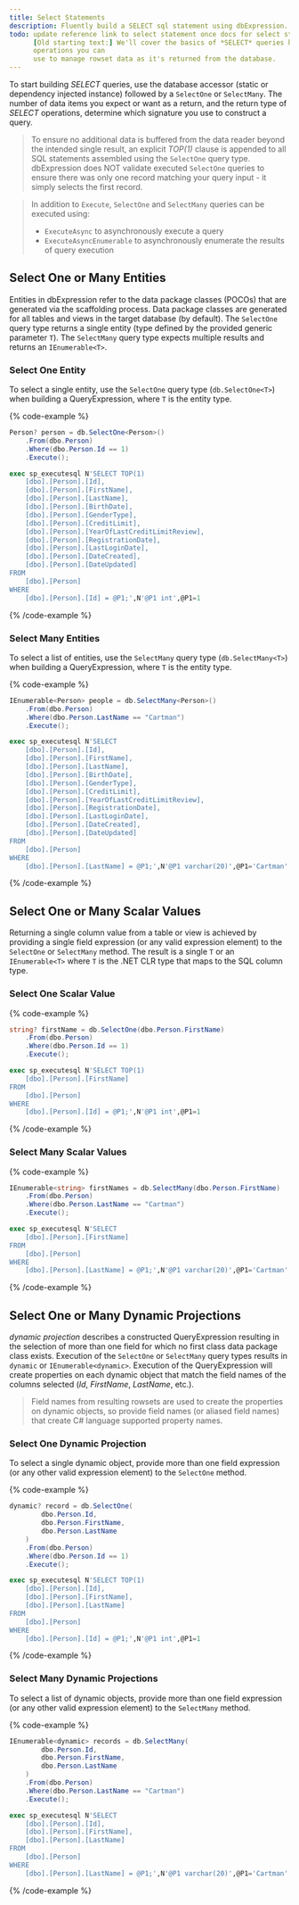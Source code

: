 ```yaml
---
title: Select Statements
description: Fluently build a SELECT sql statement using dbExpression.
todo: update reference link to select statement once docs for select statement are completed (/reference/statements/select-statement)
      [Old starting text:] We'll cover the basics of *SELECT* queries here, but the [Reference section on executing SELECT queries](/reference/statements/select-statement) discusses advanced
      operations you can
      use to manage rowset data as it's returned from the database.
---
```


To start building *SELECT* queries, use the database accessor (static or dependency injected instance) followed by a `SelectOne` or `SelectMany`.  The number of data items you expect or want as a
return, and the return type of *SELECT* operations, determine which signature you use to construct a query.

> To ensure no additional data is buffered from the data reader beyond the intended single result, an explicit *TOP(1)* clause is appended to all SQL statements assembled using the `SelectOne` query type.  dbExpression does NOT validate executed `SelectOne` queries to ensure there was only one record matching your query input - it simply selects the first record.

> In addition to `Execute`, `SelectOne` and `SelectMany` queries can be executed using:
> - `ExecuteAsync` to asynchronously execute a query
> - `ExecuteAsyncEnumerable` to asynchronously enumerate the results of query execution

## Select One or Many Entities

Entities in dbExpression refer to the data package classes (POCOs) that are generated via the scaffolding process.  Data package classes are generated for all tables and views in the target database (by default).  The `SelectOne` query type returns a single entity (type defined by the provided generic parameter `T`).  The `SelectMany` query type expects multiple results and returns an `IEnumerable<T>`.

### Select One Entity

To select a single entity, use the `SelectOne` query type (`db.SelectOne<T>`) when building a QueryExpression, where `T` is the entity type.

{% code-example %}
```csharp
Person? person = db.SelectOne<Person>()
    .From(dbo.Person)
    .Where(dbo.Person.Id == 1)
    .Execute();
```
```sql
exec sp_executesql N'SELECT TOP(1)
    [dbo].[Person].[Id],
    [dbo].[Person].[FirstName],
    [dbo].[Person].[LastName],
    [dbo].[Person].[BirthDate],
    [dbo].[Person].[GenderType],
    [dbo].[Person].[CreditLimit],
    [dbo].[Person].[YearOfLastCreditLimitReview],
    [dbo].[Person].[RegistrationDate],
    [dbo].[Person].[LastLoginDate],
    [dbo].[Person].[DateCreated],
    [dbo].[Person].[DateUpdated]
FROM
    [dbo].[Person]
WHERE
    [dbo].[Person].[Id] = @P1;',N'@P1 int',@P1=1
```
{% /code-example %}

### Select Many Entities

To select a list of entities, use the `SelectMany` query type (`db.SelectMany<T>`) when building a QueryExpression, where `T` is the entity type.

{% code-example %}
```csharp
IEnumerable<Person> people = db.SelectMany<Person>()
    .From(dbo.Person)
    .Where(dbo.Person.LastName == "Cartman")
    .Execute();
```
```sql
exec sp_executesql N'SELECT
    [dbo].[Person].[Id],
    [dbo].[Person].[FirstName],
    [dbo].[Person].[LastName],
    [dbo].[Person].[BirthDate],
    [dbo].[Person].[GenderType],
    [dbo].[Person].[CreditLimit],
    [dbo].[Person].[YearOfLastCreditLimitReview],
    [dbo].[Person].[RegistrationDate],
    [dbo].[Person].[LastLoginDate],
    [dbo].[Person].[DateCreated],
    [dbo].[Person].[DateUpdated]
FROM
    [dbo].[Person]
WHERE
    [dbo].[Person].[LastName] = @P1;',N'@P1 varchar(20)',@P1='Cartman'
```
{% /code-example %}

## Select One or Many Scalar Values

Returning a single column value from a table or view is achieved by providing a single field expression (or any valid expression element) to the `SelectOne` or `SelectMany` method.  The result is a single `T` or an `IEnumerable<T>` where `T` is the .NET CLR type that maps to the SQL column type.

### Select One Scalar Value

{% code-example %}
```csharp
string? firstName = db.SelectOne(dbo.Person.FirstName)
    .From(dbo.Person)
    .Where(dbo.Person.Id == 1)
    .Execute();
```
```sql
exec sp_executesql N'SELECT TOP(1)
    [dbo].[Person].[FirstName]
FROM
    [dbo].[Person]
WHERE
    [dbo].[Person].[Id] = @P1;',N'@P1 int',@P1=1
```
{% /code-example %}

### Select Many Scalar Values

{% code-example %}
```csharp
IEnumerable<string> firstNames = db.SelectMany(dbo.Person.FirstName)
    .From(dbo.Person)
    .Where(dbo.Person.LastName == "Cartman")
    .Execute();
```
```sql
exec sp_executesql N'SELECT
    [dbo].[Person].[FirstName]
FROM
    [dbo].[Person]
WHERE
    [dbo].[Person].[LastName] = @P1;',N'@P1 varchar(20)',@P1='Cartman'
```
{% /code-example %}

## Select One or Many Dynamic Projections

*dynamic projection* describes a constructed QueryExpression resulting in the selection of more than one field for which no first class data package class exists.  Execution of the `SelectOne` or `SelectMany` query types results in `dynamic` or `IEnumerable<dynamic>`.  Execution of the QueryExpression will create properties on each dynamic object that match the field names of the columns selected (*Id*, *FirstName*, *LastName*, etc.).

> Field names from resulting rowsets are used to create the properties on dynamic objects, so provide field names (or aliased field names) that create C# language supported property names. 

### Select One Dynamic Projection

To select a single dynamic object, provide more than one field expression (or any other valid expression element) to the `SelectOne` method.

{% code-example %}
```csharp
dynamic? record = db.SelectOne(
    	dbo.Person.Id, 
    	dbo.Person.FirstName, 
    	dbo.Person.LastName
    )
    .From(dbo.Person)
    .Where(dbo.Person.Id == 1)
    .Execute();
```
```sql
exec sp_executesql N'SELECT TOP(1)
    [dbo].[Person].[Id],
    [dbo].[Person].[FirstName],
    [dbo].[Person].[LastName]
FROM
    [dbo].[Person]
WHERE
    [dbo].[Person].[Id] = @P1;',N'@P1 int',@P1=1
```
{% /code-example %}

### Select Many Dynamic Projections

To select a list of dynamic objects, provide more than one field expression (or any other valid expression element) to the `SelectMany` method.

{% code-example %}
```csharp
IEnumerable<dynamic> records = db.SelectMany(
        dbo.Person.Id, 
        dbo.Person.FirstName, 
        dbo.Person.LastName
    )
    .From(dbo.Person)
    .Where(dbo.Person.LastName == "Cartman")
    .Execute();	
```
```sql
exec sp_executesql N'SELECT
    [dbo].[Person].[Id],
    [dbo].[Person].[FirstName],
    [dbo].[Person].[LastName]
FROM
    [dbo].[Person]
WHERE
    [dbo].[Person].[LastName] = @P1;',N'@P1 varchar(20)',@P1='Cartman'
```
{% /code-example %}